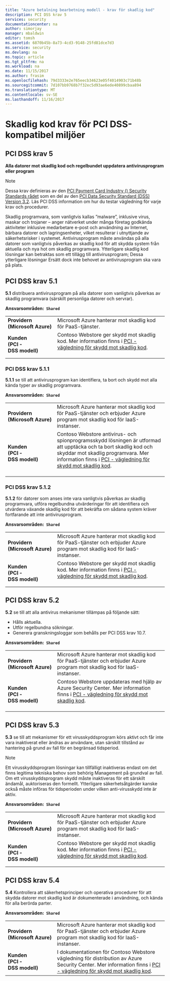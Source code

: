 ```yaml
---
title: "Azure betalning bearbetning modell - krav för skadlig kod"
description: PCI DSS krav 5
services: security
documentationcenter: na
author: simorjay
manager: mbaldwin
editor: tomsh
ms.assetid: 6870b45b-8a73-4cd3-9148-25fd81dce7d3
ms.service: security
ms.devlang: na
ms.topic: article
ms.tgt_pltfrm: na
ms.workload: na
ms.date: 11/15/2017
ms.author: frasim
ms.openlocfilehash: 79d3333e2e765eecb34623e05f4014903c71b48b
ms.sourcegitcommit: 7d107bb9768b7f32ec5d93ae6ede40899cbaa894
ms.translationtype: MT
ms.contentlocale: sv-SE
ms.lasthandoff: 11/16/2017
---
```

# <a name="malware-requirements-for-pci-dss-compliant-environments"></a>Skadlig kod krav för PCI DSS-kompatibel miljöer 
## <a name="pci-dss-requirement-5"></a>PCI DSS krav 5

**Alla datorer mot skadlig kod och regelbundet uppdatera antivirusprogram eller program**  

> [!NOTE]
> Dessa krav definieras av den [PCI Payment Card Industry () Security Standards rådet](https://www.pcisecuritystandards.org/pci_security/) som en del av den [PCI Data Security Standard (DSS) Version 3.2](https://www.pcisecuritystandards.org/document_library?category=pcidss&document=pci_dss). Läs PCI DSS information om hur du testar vägledning för varje krav och procedurer.

Skadlig programvara, som vanligtvis kallas ”malware”, inklusive virus, maskar och trojaner – anger nätverket under många företag godkända aktiviteter inklusive medarbetare e-post och användning av Internet, bärbara datorer och lagringsenheter, vilket resulterar i utnyttjande av säkerhetsrisker i systemet. Antivirusprogram måste användas på alla datorer som vanligtvis påverkas av skadlig kod för att skydda system från aktuella och nya hot om skadlig programvara. Ytterligare skadlig kod lösningar kan betraktas som ett tillägg till antivirusprogram; Dessa ytterligare lösningar Ersätt dock inte behovet av antivirusprogram ska vara på plats.

## <a name="pci-dss-requirement-51"></a>PCI DSS krav 5.1

**5.1** distribuera antivirusprogram på alla datorer som vanligtvis påverkas av skadlig programvara (särskilt personliga datorer och servrar).

**Ansvarsområden:&nbsp;&nbsp;`Shared`**

|||
|---|---|
| **Providern<br />(Microsoft&nbsp;Azure)** | Microsoft Azure hanterar mot skadlig kod för PaaS-tjänster. |
| **Kunden<br />(PCI &#8209; DSS&nbsp;modell)** | Contoso Webstore ger skydd mot skadlig kod. Mer information finns i [PCI - vägledning för skydd mot skadlig kod](payment-processing-blueprint.md#security-and-malware-protection).<br /><br />|



### <a name="pci-dss-requirement-511"></a>PCI DSS krav 5.1.1

**5.1.1** se till att antivirusprogram kan identifiera, ta bort och skydd mot alla kända typer av skadlig programvara.

**Ansvarsområden:&nbsp;&nbsp;`Shared`**

|||
|---|---|
| **Providern<br />(Microsoft&nbsp;Azure)** | Microsoft Azure hanterar mot skadlig kod för PaaS-tjänster och erbjuder Azure program mot skadlig kod för IaaS-instanser. |
| **Kunden<br />(PCI &#8209; DSS&nbsp;modell)** | Contoso Webstore antivirus- och spionprogramsskydd lösningen är utformad att upptäcka och ta bort skadlig kod och skyddar mot skadlig programvara. Mer information finns i [PCI - vägledning för skydd mot skadlig kod](payment-processing-blueprint.md#security-and-malware-protection).<br /><br />|



### <a name="pci-dss-requirement-512"></a>PCI DSS krav 5.1.2

**5.1.2** för datorer som anses inte vara vanligtvis påverkas av skadlig programvara, utföra regelbundna utvärderingar för att identifiera och utvärdera växande skadlig kod för att bekräfta om sådana system kräver fortfarande att inte antivirusprogram.

**Ansvarsområden:&nbsp;&nbsp;`Shared`**

|||
|---|---|
| **Providern<br />(Microsoft&nbsp;Azure)** | Microsoft Azure hanterar mot skadlig kod för PaaS-tjänster och erbjuder Azure program mot skadlig kod för IaaS-instanser. |
| **Kunden<br />(PCI &#8209; DSS&nbsp;modell)** | Contoso Webstore ger skydd mot skadlig kod. Mer information finns i [PCI - vägledning för skydd mot skadlig kod](payment-processing-blueprint.md#security-and-malware-protection).<br /><br />|



## <a name="pci-dss-requirement-52"></a>PCI DSS krav 5.2

**5.2** se till att alla antivirus mekanismer tillämpas på följande sätt:
- Hålls aktuella.
- Utför regelbundna sökningar.
- Generera granskningsloggar som behålls per PCI DSS krav 10.7.

**Ansvarsområden:&nbsp;&nbsp;`Shared`**

|||
|---|---|
| **Providern<br />(Microsoft&nbsp;Azure)** | Microsoft Azure hanterar mot skadlig kod för PaaS-tjänster och erbjuder Azure program mot skadlig kod för IaaS-instanser. |
| **Kunden<br />(PCI &#8209; DSS&nbsp;modell)** | Contoso Webstore uppdateras med hjälp av Azure Security Center. Mer information finns i [PCI - vägledning för skydd mot skadlig kod](payment-processing-blueprint.md#security-and-malware-protection).<br /><br />|



## <a name="pci-dss-requirement-53"></a>PCI DSS krav 5.3

**5.3** se till att mekanismer för ett virusskyddsprogram körs aktivt och får inte vara inaktiverat eller ändras av användare, utan särskilt tillstånd av hantering på grund av fall för en begränsad tidsperiod. 

> [!NOTE]
> Ett virusskyddsprogram lösningar kan tillfälligt inaktiveras endast om det finns legitima tekniska behov som behörig Management på grundval av fall. Om ett virusskyddsprogram skydd måste inaktiveras för ett särskilt ändamål, auktoriseras den formellt. Ytterligare säkerhetsåtgärder kanske också måste införas för tidsperioden under vilken anti-virusskydd inte är aktiv.

**Ansvarsområden:&nbsp;&nbsp;`Shared`**

|||
|---|---|
| **Providern<br />(Microsoft&nbsp;Azure)** | Microsoft Azure hanterar mot skadlig kod för PaaS-tjänster och erbjuder Azure program mot skadlig kod för IaaS-instanser. |
| **Kunden<br />(PCI &#8209; DSS&nbsp;modell)** | Contoso Webstore ger skydd mot skadlig kod. Mer information finns i [PCI - vägledning för skydd mot skadlig kod](payment-processing-blueprint.md#security-and-malware-protection).<br /><br />|



## <a name="pci-dss-requirement-54"></a>PCI DSS krav 5.4

**5.4** Kontrollera att säkerhetsprinciper och operativa procedurer för att skydda datorer mot skadlig kod är dokumenterade i användning, och kända för alla berörda parter.

**Ansvarsområden:&nbsp;&nbsp;`Shared`**

|||
|---|---|
| **Providern<br />(Microsoft&nbsp;Azure)** | Microsoft Azure hanterar mot skadlig kod för PaaS-tjänster och erbjuder Azure program mot skadlig kod för IaaS-instanser. |
| **Kunden<br />(PCI &#8209; DSS&nbsp;modell)** | I dokumentationen för Contoso Webstore vägledning för distribution av Azure Security Center. Mer information finns i [PCI - vägledning för skydd mot skadlig kod](payment-processing-blueprint.md#security-and-malware-protection).|




